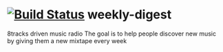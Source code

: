 [![Build Status](https://travis-ci.org/kirillseva/weekly-digest.svg?branch=master)](https://travis-ci.org/kirillseva/weekly-digest)
weekly-digest
=============


8tracks driven music radio
The goal is to help people discover new music by giving them a new mixtape every week
